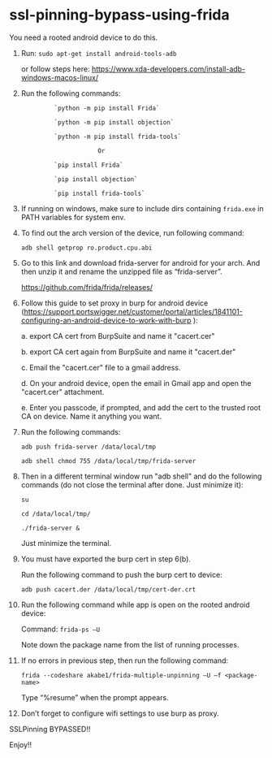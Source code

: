 # ssl-pinning-bypass-using-frida

You need a rooted android device to do this.

1. Run: `sudo apt-get install android-tools-adb` 
    
    or follow steps here: https://www.xda-developers.com/install-adb-windows-macos-linux/
 

2. Run the following commands:

                `python -m pip install Frida`
  
                `python -m pip install objection`
  
                `python -m pip install frida-tools`

                            Or 

                `pip install Frida`
  
                `pip install objection` 
  
                `pip install frida-tools`

3. If  running on windows, make sure to include dirs containing `frida.exe` in PATH variables for system env.

4. To find out the arch version of the device, run following command: 

    `adb shell getprop ro.product.cpu.abi` 

 

5. Go to this link and download frida-server for android for your arch. And then unzip it and rename the unzipped file as “frida-server”. 
    
    https://github.com/frida/frida/releases/ 

6. Follow this guide to set proxy in burp for android device (https://support.portswigger.net/customer/portal/articles/1841101-configuring-an-android-device-to-work-with-burp ): 

    a. export CA cert from BurpSuite and name it "cacert.cer"
    
    b. export CA cert again from BurpSuite and name it "cacert.der"
    
    c. Email the "cacert.cer" file to a gmail address.
    
    d. On your android device, open the email in Gmail app and open the "cacert.cer" attachment.
    
    e. Enter you passcode, if prompted, and add the cert to the trusted root CA on device. Name it anything you want. 


7. Run the following commands: 

    `adb push frida-server /data/local/tmp` 

    `adb shell chmod 755 /data/local/tmp/frida-server` 

8. Then in a different terminal window run "adb shell" and do the following commands (do not close the terminal after done. Just minimize it):
    
      `su` 

      `cd /data/local/tmp/` 

      `./frida-server &` 

    Just minimize the terminal. 

9. You must have exported the burp cert in step 6(b). 

    Run the following command to push the burp cert to device: 

    `adb push cacert.der /data/local/tmp/cert-der.crt` 

 

10. Run the following command while app is open on the rooted android device: 

    Command: `frida-ps –U` 

    Note down the package name from the list of running processes.
 

11. If no errors in previous step, then run the following command: 

    `frida --codeshare akabe1/frida-multiple-unpinning –U –f <package-name>`

    Type “%resume” when the prompt appears. 

12. Don’t forget to configure wifi settings to use burp as proxy. 


SSLPinning BYPASSED!! 

Enjoy!! 

